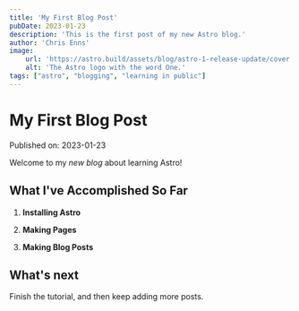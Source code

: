 ```yaml
---
title: 'My First Blog Post'
pubDate: 2023-01-23
description: 'This is the first post of my new Astro blog.'
author: 'Chris Enns'
image:
    url: 'https://astro.build/assets/blog/astro-1-release-update/cover.jpeg' 
    alt: 'The Astro logo with the word One.'
tags: ["astro", "blogging", "learning in public"]
---
```

# My First Blog Post

Published on: 2023-01-23

Welcome to my _new blog_ about learning Astro!

## What I've Accomplished So Far

1. **Installing Astro**

2. **Making Pages**

3. **Making Blog Posts**

## What's next

Finish the tutorial, and then keep adding more posts.
